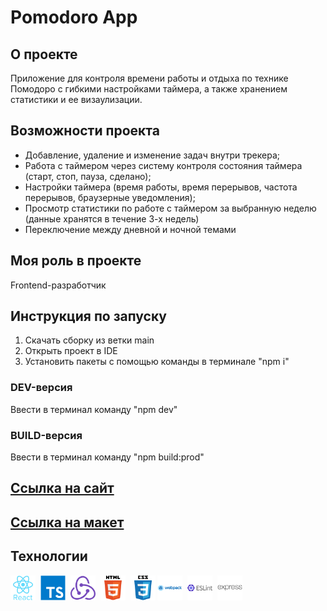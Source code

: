 # Pomodoro App
## О проекте
Приложение для контроля времени работы и отдыха по технике Помодоро с гибкими настройками таймера, а также хранением статистики и ее визаулизации.

## Возможности проекта
- Добавление, удаление и изменение задач внутри трекера;
- Работа с таймером через систему контроля состояния таймера (старт, стоп, пауза, сделано);
- Настройки таймера (время работы, время перерывов, частота перерывов, браузерные уведомления);
- Просмотр статистики по работе с таймером за выбранную неделю (данные хранятся в течение 3-х недель)
- Переключение между дневной и ночной темами

## Моя роль в проекте
Frontend-разработчик

## Инструкция по запуску
1. Скачать сборку из ветки main
2. Открыть проект в IDE
3. Установить пакеты с помощью команды в терминале "npm i"
### DEV-версия
Ввести в терминал команду "npm dev"
### BUILD-версия
Ввести в терминал команду "npm build:prod"

## [Ссылка на сайт](https://amln505.github.io/pomodoro/)

## [Ссылка на макет](https://www.figma.com/file/4gQfoY8SSFlhh8E8zWvkup/Pomodoro?type=design&mode=design&t=DowAXg7fWOgPM1SI-0)

## Технологии
<div>
  <img src="https://github.com/devicons/devicon/blob/master/icons/react/react-original-wordmark.svg" title="React" alt="React" width="40" height="40"/>&nbsp;
  <img src="https://github.com/devicons/devicon/blob/master/icons/typescript/typescript-original.svg" title="TS" alt="TS" width="40" height="40"/>&nbsp;
  <img src="https://github.com/devicons/devicon/blob/master/icons/redux/redux-original.svg" title="Redux" alt="Redux" width="40" height="40"/>&nbsp;
  <img src="https://github.com/devicons/devicon/blob/master/icons/html5/html5-original-wordmark.svg" title="HTML" alt="HTML" width="40" height="40"/>&nbsp;
  <img src="https://github.com/devicons/devicon/blob/master/icons/css3/css3-original-wordmark.svg" title="CSS" alt="CSS" width="40" height="40"/>
  <img src="https://github.com/devicons/devicon/blob/master/icons/webpack/webpack-original-wordmark.svg" title="Webpack" **alt="Webpack" width="40" height="40"/>&nbsp;
	<img src="https://github.com/devicons/devicon/blob/master/icons/eslint/eslint-original-wordmark.svg" title="Eslint" **alt="Eslint" width="40" height="40"/>&nbsp;
	<img src="https://github.com/devicons/devicon/blob/master/icons/express/express-original-wordmark.svg" title="Express" **alt="Express" width="40" height="40"/>&nbsp;
</div>

